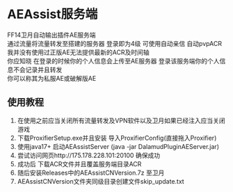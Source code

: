 # AEAssist服务端 
 FF14卫月自动输出插件AE服务端    
 通过流量将流量转发至搭建的服务器 登录即为4级 可使用自动亲信 自动pvpACR 
 我并没有使用过正版AE无法提供最新的ACR及时间轴       
 你应知晓 在登录的时候你的个人信息会上传至AE服务器 登录该服务端你的个人信息不会记录并且转发    
 你可以称其为私服AE或破解版AE
## 使用教程
<ol>
<li>在使用之前应当关闭所有流量转发及VPN软件以及卫月如果已经注入应当关闭游戏</li>
<li>下载ProxifierSetup.exe并且安装 导入ProxifierConfig(直接拖入Proxifier)  </li>
<li>使用java17+ 启动AEAssistServer (java -jar DalamudPluginAEServer.jar)</li>
<li>尝试访问网页http://175.178.228.101:20100 确保成功</li>
<li>成功后 下载ACR文件并且覆盖服务端目录ACR   </li>
<li>随后安装Releases中的AEAssistCNVersion.7z 至卫月</li>
<li>AEAssistCNVersion文件夹同级目录创建文件skip_update.txt    </li>
</ol>
             



